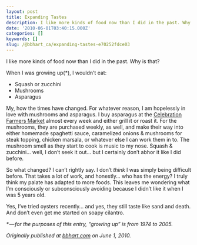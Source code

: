 ```yaml
---
layout: post
title: Expanding Tastes
description: I like more kinds of food now than I did in the past. Why is that?
date: '2010-06-01T03:40:15.000Z'
categories: []
keywords: []
slug: /@bbhart_ca/expanding-tastes-e70252fdce03
---
```


I like more kinds of food now than I did in the past. Why is that?

When I was growing up(\*), I wouldn’t eat:

*   Squash or zucchini
*   Mushrooms
*   Asparagus

My, how the times have changed. For whatever reason, I am hopelessly in love with mushrooms and asparagus. I buy asparagus at the [Celebration Farmers Market](http://celebrationblog.com/217/views-from-the-farmers-market/) almost every week and either grill it or roast it. For the mushrooms, they are purchased weekly, as well, and make their way into either homemade spaghetti sauce, caramelized onions & mushrooms for steak topping, chicken marsala, or whatever else I can work them in to. The mushroom smell as they start to cook is music to my nose. Squash & zucchini… well, I don’t seek it out… but I certainly don’t abhor it like I did before.

So what changed? I can’t rightly say. I don’t _think_ I was simply being difficult before. That takes a lot of work, and honestly… who has the energy? I truly think my palate has adapted to more foods. This leaves me wondering what I’m consciously or subconsciously avoiding because I didn’t like it when I was 5 years old.

Yes, I’ve tried oysters recently… and yes, they still taste like sand and death. And don’t even get me started on soapy cilantro.

_\* — for the purposes of this entry, “growing up” is from 1974 to 2005._

_Originally published at_ [_bbhart.com_](https://bbhart.com/expanding-tastes-3a7364461291) _on June 1, 2010._
